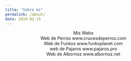 ```yaml
---
title: "Sobre mi"
permalink: /about/
date: 2019-02-15
---
```


<center>Mis Webs</center>

<center> Web de Perros
www.crucesdeperros.com </center>

<center> Web de Funkos
www.funkoplanet.com </center>

<center> web de Pajaros
www.pajaros.pro </center>

<center> Web de Albornoz
www.albornoz.net </center>
